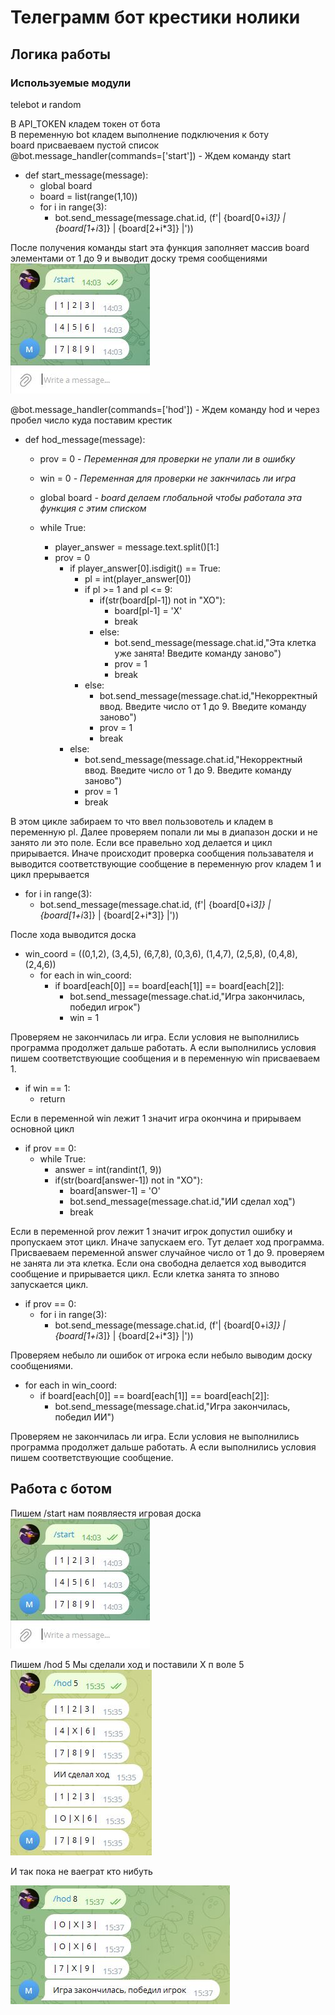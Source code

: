 # Телеграмм бот крестики нолики

## Логика работы ##

### Используемые модули ###

telebot и random

В API_TOKEN кладем токен от бота <br/>
В переменную bot кладем выполнение подключения к боту <br/>
board присваеваем пустой список <br/>
@bot.message_handler(commands=['start']) - Ждем команду start <br/>

+ def start_message(message):
    + global board
    + board = list(range(1,10))
    + for i in range(3):
        + bot.send_message(message.chat.id, (f'| {board[0+i*3]} | {board[1+i*3]} | {board[2+i*3]} |'))<br/>

После получения команды start эта функция заполняет массив board элементами от 1 до 9 и выводит доску тремя сообщениями<br/>
![pic1](start.jpg)

@bot.message_handler(commands=['hod']) - Ждем команду hod  и через пробел число куда поставим крестик<br/>
+ def hod_message(message):
    + prov = 0 *- Переменная для проверки не упали ли в ошибку*
    + win = 0 *- Переменная для проверки не закнчилась ли игра*
    + global board *- board делаем глобальной чтобы работала эта функция с этим списком*<br/>

    + while True:
        + player_answer = message.text.split()[1:]
        + prov = 0
            + if player_answer[0].isdigit() == True:
                + pl = int(player_answer[0])
                + if pl >= 1 and pl <= 9:
                    + if(str(board[pl-1]) not in "XO"):
                        + board[pl-1] = 'X'
                        + break
                    + else:
                        + bot.send_message(message.chat.id,"Эта клетка уже занята! Введите команду заново")
                        + prov = 1
                        + break
                + else:
                    + bot.send_message(message.chat.id,"Некорректный ввод. Введите число от 1 до 9. Введите команду заново")
                    + prov = 1
                    + break
            + else:
                + bot.send_message(message.chat.id,"Некорректный ввод. Введите число от 1 до 9. Введите команду заново")
                + prov = 1
                + break<br/>

В этом цикле забираем то что ввел пользовотель и кладем в переменную pl. Далее проверяем попали ли мы в диапазон доски и не занято ли это поле. Если все правельно ход делается и цикл прирывается. Иначе происходит проверка сообщения пользавателя и выводится соответствующие сообщение в переменную prov кладем 1 и цикл прерывается

+ for i in range(3):
    + bot.send_message(message.chat.id, (f'| {board[0+i*3]} | {board[1+i*3]} | {board[2+i*3]} |'))

После хода выводится доска

+ win_coord = ((0,1,2), (3,4,5), (6,7,8), (0,3,6), (1,4,7), (2,5,8), (0,4,8), (2,4,6))
    + for each in win_coord:
        + if board[each[0]] == board[each[1]] == board[each[2]]:
          + bot.send_message(message.chat.id,"Игра закончилась, победил игрок")
          + win = 1

Проверяем не закончилась ли игра. Если условия не выполнились программа продолжет дальше работать. А если выполнились условия пишем соответствующие сообщения и в переменную win присваеваем 1.

+ if win == 1:
    + return

Если в переменной win лежит 1 значит игра окончина и прирываем основной цикл

+ if prov == 0:
    + while True:
        + answer = int(randint(1, 9))
        + if(str(board[answer-1]) not in "XO"):
            + board[answer-1] = 'O'
            + bot.send_message(message.chat.id,"ИИ сделал ход")
            + break

Если в переменной prov лежит 1 значит игрок допустил ошибку и пропускаем этот цикл. Иначе запускаем его. Тут делает ход программа. Присваеваем переменной answer случайное число от 1 до 9. проверяем не занята ли эта клетка. Если она свободна делается ход выводится сообщение и прирывается цикл. Если клетка занята то зпново запускается цикл.

+ if prov == 0:
    + for i in range(3):
        + bot.send_message(message.chat.id, (f'| {board[0+i*3]} | {board[1+i*3]} | {board[2+i*3]} |'))

Проверяем небыло ли ошибок от игрока если небыло выводим доску сообщениями.

+ for each in win_coord:
    + if board[each[0]] == board[each[1]] == board[each[2]]:
        + bot.send_message(message.chat.id,"Игра закончилась, победил ИИ")

Проверяем не закончилась ли игра. Если условия не выполнились программа продолжет дальше работать. А если выполнились условия пишем соответствующие сообщение.



## Работа с ботом ##

Пишем /start
нам появляестя игровая доска<br/>
![pic1](start.jpg)

Пишем /hod 5
Мы сделали ход и поставили X п воле 5<br/>
![pic2](hod.jpg)

И так пока не ваеграт кто нибуть<br/>

![pic3](hod1.jpg)